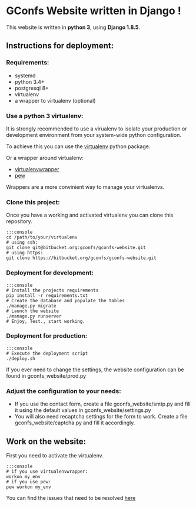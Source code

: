 # GConfs Website written in Django !

This website is written in **python 3**, using **Django 1.8.5**.

## Instructions for deployment:

### Requirements:

* systemd
* python 3.4+
* postgresql 8+
* virtualenv
* a wrapper to virtualenv (optional)

### Use a python 3 virtualenv:

It is strongly recommended to use a virualenv to isolate your production or
development environment from your system-wide python configuration.

To achieve this you can use the
[virtualenv](https://virtualenv.readthedocs.org/en/latest/) python package.

Or a wrapper around virtualenv:

* [virtualenvwrapper](https://virtualenvwrapper.readthedocs.org/en/latest/)
* [pew](https://github.com/berdario/pew)

Wrappers are a more convinient way to manage your virtualenvs.

### Clone this project:

Once you have a working and activated virtualenv you can clone this repository.

    :::console
    cd /path/to/your/virtualenv
    # using ssh:
    git clone git@bitbucket.org:gconfs/gconfs-website.git
    # using https:
    git clone https://bitbucket.org/gconfs/gconfs-website.git

### Deployment for development:

    :::console
    # Install the projects requirements
    pip install -r requirements.txt
    # Create the database and populate the tables
    ./manage.py migrate
    # Launch the website
    ./manage.py runserver
    # Enjoy, Test., start working.


### Deployment for production:

    :::console
    # Execute the deployment script
    ./deploy.sh

If you ever need to change the settings, the website configuration can be
found in gconfs\_website/prod.py

### Adjust the configuration to your needs:

* If you use the contact form, create a file gconfs\_website/smtp.py and fill
  it using the default values in gconfs\_website/settings.py
* You will also need recaptcha settings for the form to work. Create a file
  gconfs\_website/captcha.py and fill it accordingly.

## Work on the website:

First you need to activate the virtualenv.

    :::console
    # if you use virtualenvwrapper:
    workon my_env
    # if you use pew:
    pew workon my_env

You can find the issues that need to be resolved [here](https://bitbucket.org/prologin/site/issues?status=new&status=open)

